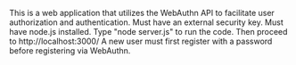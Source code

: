 This is a web application that utilizes the WebAuthn API to facilitate user authorization and authentication.
Must have an external security key.
Must have node.js installed.
Type "node server.js" to run the code.
Then proceed to http://localhost:3000/
A new user must first register with a password before registering via WebAuthn.
